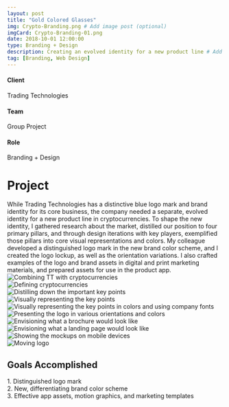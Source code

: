```yaml
---
layout: post
title: "Gold Colored Glasses"
img: Crypto-Branding.png # Add image post (optional)
imgCard: Crypto-Branding-01.png 
date: 2018-10-01 12:00:00
type: Branding + Design
description: Creating an evolved identity for a new product line # Add post description (optional)
tag: [Branding, Web Design]
---
```


<div class="col-xs-12 col-sm-4 col-md-4 project-detail"><h4>Client</h4><p>Trading Technologies</p></div>
<div class="col-xs-12 col-sm-4 col-md-4 project-detail"><h4>Team</h4><p>Group Project</p></div>
<div class="col-xs-12 col-sm-4 col-md-4 project-detail"><h4>Role</h4><p>Branding + Design</p></div>

<div class="col-xs-12 col-sm-4 col-md-4 project-description"><h1>Project</h1></div>
<div class="col-xs-12 col-sm-8 col-md-8 project-description">While Trading Technologies has a distinctive blue logo mark and brand identity for its core business, the company needed a separate, evolved identity for a new product line in cryptocurrencies.  To shape the new identity, I gathered research about the market, distilled our position to four primary pillars, and through design iterations with key players, exemplified those pillars into core visual representations and colors.  My colleague developed a distinguished logo mark in the new brand color scheme, and I created the logo lockup, as well as the orientation variations.  I also crafted examples of the logo and brand assets in digital and print marketing materials, and prepared assets for use in the product app.</div>

<div class="post_image_addl">
    <img src="/assets/img/Branding-Issue.png" alt="Combining TT with cryptocurrencies">
</div>
<div class="post_image_addl">
    <img src="/assets/img/Branding-Lingual.png" alt="Defining cryptocurrencies">
</div>
<div class="post_image_addl">
    <img src="/assets/img/Branding-Keywords.png" alt="Distilling down the important key points">
</div>
<div class="post_image_addl">
    <img src="/assets/img/Branding-Visual.png" alt="Visually representing the key points">
</div>
<div class="post_image_addl">
    <img src="/assets/img/Branding-Colors-Font.png" alt="Visually representing the key points in colors and using company fonts">
</div>
<div class="post_image_addl">
    <img src="/assets/img/Branding_Logos.png" alt="Presenting the logo in various orientations and colors">
</div>
<div class="post_image_addl">
    <img src="/assets/img/Branding-Brochure.png" alt="Envisioning what a brochure would look like">
</div>
<div class="post_image_addl">
    <img src="/assets/img/Branding-LandingPage.png" alt="Envisioning what a landing page would look like">
</div>
<div class="post_image_addl">
    <img src="/assets/img/Branding-Mobile-Photograph.png" alt="Showing the mockups on mobile devices">
</div>
<div class="post_image_addl">
    <img src="/assets/img/Branding_Logo_Animation.gif" alt="Moving logo">
</div>
<div class="row goals-row">
    <div class="col-sm-4"></div>
    <div class="col-sm-8 goals-text"><h2>Goals Accomplished</h2>
        1. Distinguished logo mark<br>
        2. New, differentiating brand color scheme<br>
        3. Effective app assets, motion graphics, and marketing templates
    </div>
</div>